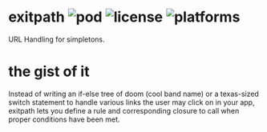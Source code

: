 # exitpath  ![pod](https://cocoapod-badges.herokuapp.com/v/exitpath/badge.png) ![license](https://cocoapod-badges.herokuapp.com/l/exitpath/badge.png) ![platforms](https://cocoapod-badges.herokuapp.com/p/exitpath/badge.png)
URL Handling for simpletons. 

# the gist of it 
Instead of writing an if-else tree of doom (cool band name) or a texas-sized switch statement 
to handle various links the user may click on in your app, exitpath lets you define a rule and 
corresponding closure to call when proper conditions have been met.
